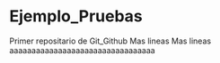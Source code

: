# Ejemplo_Pruebas
Primer repositario de Git_Github
Mas lineas
Mas lineas
aaaaaaaaaaaaaaaaaaaaaaaaaaaaaaaaa
